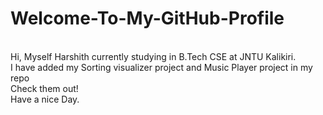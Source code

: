 # Welcome-To-My-GitHub-Profile
<br>
Hi, Myself Harshith currently studying in B.Tech CSE at JNTU Kalikiri. <br>
I have added my Sorting visualizer project and Music Player project in my repo<br>
Check them out!<br>
Have a nice Day.
